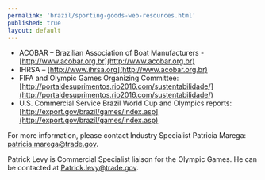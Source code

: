 ```yaml
--- 
permalink: 'brazil/sporting-goods-web-resources.html' 
published: true 
layout: default
---
```

* ACOBAR – Brazilian Association of Boat Manufacturers - [http://www.acobar.org.br](http://www.acobar.org.br)
* IHRSA – [http://www.ihrsa.org](http://www.acobar.org.br)
* FIFA and Olympic Games Organizing Committee: [http://portaldesuprimentos.rio2016.com/sustentabilidade/](http://portaldesuprimentos.rio2016.com/sustentabilidade/)
* U.S. Commercial Service Brazil World Cup and Olympics reports: [http://export.gov/brazil/games/index.asp](http://export.gov/brazil/games/index.asp)

For more information, please contact Industry Specialist Patricia Marega: [patricia.marega@trade.gov](mailto:patricia.marega@trade.gov).

Patrick Levy is Commercial Specialist liaison for the Olympic Games. He can be contacted at [Patrick.levy@trade.gov](mailto:Patrick.levy@trade.gov).
